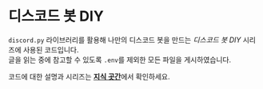 # 디스코드 봇 DIY
`discord.py` 라이브러리를 활용해 나만의 디스코드 봇을 만드는 *디스코드 봇 DIY* 시리즈에 사용된 코드입니다.<br>
글을 읽는 중에 참고할 수 있도록 `.env`를 제외한 모든 파일을 게시하였습니다.

코드에 대한 설명과 시리즈는 [**지식 곳간**](https://sunwoo-j.github.io/categories/discord-py/)에서 확인하세요.
